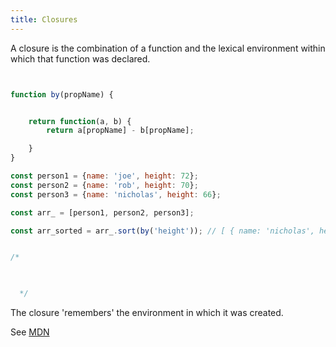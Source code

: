 ```yaml
---
title: Closures
---
```


A closure is the combination of a function and the lexical environment within which that function was declared.

```javascript


function by(propName) {


    return function(a, b) {
        return a[propName] - b[propName];

    }
}

const person1 = {name: 'joe', height: 72};
const person2 = {name: 'rob', height: 70};
const person3 = {name: 'nicholas', height: 66};

const arr_ = [person1, person2, person3];

const arr_sorted = arr_.sort(by('height')); // [ { name: 'nicholas', height: 66 }, { name: 'rob', height: 70 },{ name: 'joe', height: 72 } ]


/*


    
  */  

```

 The closure 'remembers' the environment in which it was created.


See <a href='https://developer.mozilla.org/en-US/docs/Web/JavaScript/Closures' target='_blank' rel='nofollow'>MDN</a>
